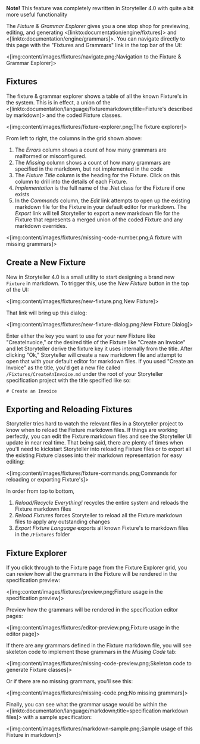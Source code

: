 <!--title: Fixture & Grammar Explorer-->

<div class="alert alert-info"><b>Note!</b> This feature was completely rewritten in Storyteller 4.0
with quite a bit more useful functionality</div>

The _Fixture & Grammar Explorer_ gives you a one stop shop for previewing, editing, and generating <[linkto:documentation/engine/fixtures]>
and <[linkto:documentation/engine/grammars]>. You can navigate directly to this page with the "Fixtures and Grammars" link
in the top bar of the UI:

<[img:content/images/fixtures/navigate.png;Navigation to the Fixture & Grammar Explorer]>

## Fixtures

The fixture & grammar explorer shows a table of all the known Fixture's in the system. This is in effect,
a union of the <[linkto:documentation/language/fixturemarkdown;title=Fixture's described by markdown]> and the coded Fixture classes.

<[img:content/images/fixtures/fixture-explorer.png;The fixture explorer]>

From left to right, the columns in the grid shown above:

1. The _Errors_ column shows a count of how many grammars are malformed or misconfigured. 
1. The _Missing_ column shows a count of how many grammars are specified in the markdown, but not implemented in the code
1. The _Fixture Title_ column is the heading for the Fixture. Click on this column to drill into the details of each Fixture.
1. _Implementation_ is the full name of the .Net class for the Fixture if one exists
1. In the _Commands_ column, the _Edit_ link attempts to open up the existing markdown file for the Fixture in your default
   editor for markdown. The _Export_ link will tell Storyteller to export a new markdown file for the Fixture that
   represents a merged union of the coded Fixture and any markdown overrides. 

 <[img:content/images/fixtures/missing-code-number.png;A fixture with missing grammars]>

## Create a New Fixture

New in Storyteller 4.0 is a small utility to start designing a brand new `Fixture` in markdown. To trigger this,
use the _New Fixture_ button in the top of the UI:

<[img:content/images/fixtures/new-fixture.png;New Fixture]>

That link will bring up this dialog:

<[img:content/images/fixtures/new-fixture-dialog.png;New Fixture Dialog]>

Enter either the key you want to use for your new Fixture like "CreateInvoice," or the desired title
of the Fixture like "Create an Invoice" and let Storyteller derive the fixture key it uses
internally from the title. After clicking "Ok," Storyteller will create a new markdown file and attempt to 
open that with your default editor for markdown files. If you used "Create an Invoice" as the title,
you'd get a new file called `/Fixtures/CreateAnInvoice.md` under the root of your Storyteller specification
project with the title specified like so:

  ```
# Create an Invoice
  ```
  

## Exporting and Reloading Fixtures

Storyteller tries hard to watch the relevant files in a Storyteller project to know when to reload
the Fixture markdown files. If things are working perfectly, you can edit the Fixture markdown files
and see the Storyteller UI update in near real time. That being said, there are plenty of times when you'll 
need to kickstart Storyteller into reloading Fixture files or to export all the existing Fixture classes 
into their markdown representation for easy editing:

<[img:content/images/fixtures/fixture-commands.png;Commands for reloading or exporting Fixture's]>

In order from top to bottom,

1. _Reload/Recycle Everything!_ recycles the entire system and reloads the Fixture markdown files
1. _Reload Fixtures_ forces Storyteller to reload all the Fixture markdown files to apply any outstanding changes
1. _Export Fixture Language_ exports all known Fixture's to markdown files in the `/Fixtures` folder


## Fixture Explorer

If you click through to the Fixture page from the Fixture Explorer grid, you can review how all the grammars in 
the Fixture will be rendered in the specification preview:

<[img:content/images/fixtures/preview.png;Fixture usage in the specification preview]>

Preview how the grammars will be rendered in the specification editor pages:

<[img:content/images/fixtures/editor-preview.png;Fixture usage in the editor page]>

If there are any grammars defined in the Fixture markdown file, you will see skeleton code to implement those
grammars in the _Missing Code_ tab:

<[img:content/images/fixtures/missing-code-preview.png;Skeleton code to generate Fixture classes]>

Or if there are no missing grammars, you'll see this:

<[img:content/images/fixtures/missing-code.png;No missing grammars]>

Finally, you can see what the grammar usage would be within the <[linkto:documentation/language/markdown;title=specification markdown files]>
with a sample specification:

<[img:content/images/fixtures/markdown-sample.png;Sample usage of this Fixture in markdown]>




